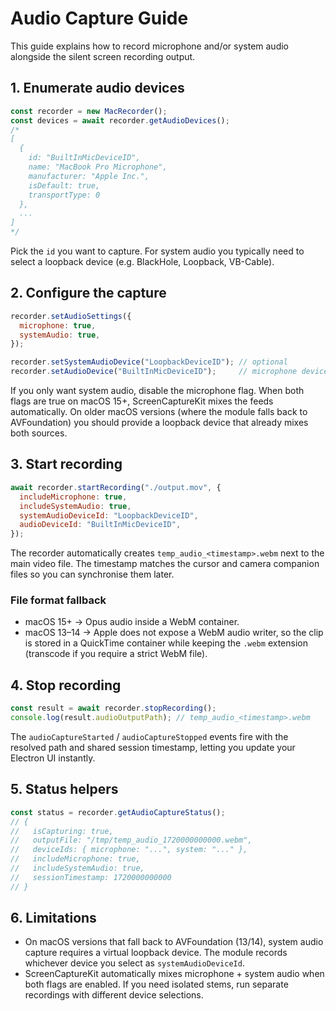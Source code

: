 # Audio Capture Guide

This guide explains how to record microphone and/or system audio alongside the silent screen recording output.

## 1. Enumerate audio devices

```js
const recorder = new MacRecorder();
const devices = await recorder.getAudioDevices();
/*
[
  {
    id: "BuiltInMicDeviceID",
    name: "MacBook Pro Microphone",
    manufacturer: "Apple Inc.",
    isDefault: true,
    transportType: 0
  },
  ...
]
*/
```

Pick the `id` you want to capture. For system audio you typically need to select a loopback device (e.g. BlackHole, Loopback, VB-Cable).

## 2. Configure the capture

```js
recorder.setAudioSettings({
  microphone: true,
  systemAudio: true,
});

recorder.setSystemAudioDevice("LoopbackDeviceID"); // optional
recorder.setAudioDevice("BuiltInMicDeviceID");     // microphone device – use setOptions or setAudioSettings
```

If you only want system audio, disable the microphone flag. When both flags are true on macOS 15+, ScreenCaptureKit mixes the feeds automatically. On older macOS versions (where the module falls back to AVFoundation) you should provide a loopback device that already mixes both sources.

## 3. Start recording

```js
await recorder.startRecording("./output.mov", {
  includeMicrophone: true,
  includeSystemAudio: true,
  systemAudioDeviceId: "LoopbackDeviceID",
  audioDeviceId: "BuiltInMicDeviceID",
});
```

The recorder automatically creates `temp_audio_<timestamp>.webm` next to the main video file. The timestamp matches the cursor and camera companion files so you can synchronise them later.

### File format fallback

- macOS 15+ → Opus audio inside a WebM container.  
- macOS 13–14 → Apple does not expose a WebM audio writer, so the clip is stored in a QuickTime container while keeping the `.webm` extension (transcode if you require a strict WebM file).

## 4. Stop recording

```js
const result = await recorder.stopRecording();
console.log(result.audioOutputPath); // temp_audio_<timestamp>.webm
```

The `audioCaptureStarted` / `audioCaptureStopped` events fire with the resolved path and shared session timestamp, letting you update your Electron UI instantly.

## 5. Status helpers

```js
const status = recorder.getAudioCaptureStatus();
// {
//   isCapturing: true,
//   outputFile: "/tmp/temp_audio_1720000000000.webm",
//   deviceIds: { microphone: "...", system: "..." },
//   includeMicrophone: true,
//   includeSystemAudio: true,
//   sessionTimestamp: 1720000000000
// }
```

## 6. Limitations

- On macOS versions that fall back to AVFoundation (13/14), system audio capture requires a virtual loopback device. The module records whichever device you select as `systemAudioDeviceId`.
- ScreenCaptureKit automatically mixes microphone + system audio when both flags are enabled. If you need isolated stems, run separate recordings with different device selections.
